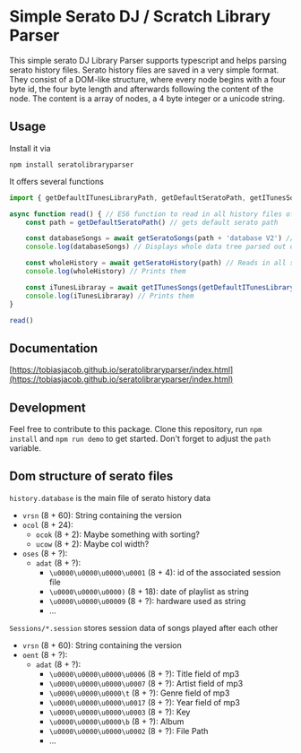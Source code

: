 # Simple Serato DJ / Scratch Library Parser

This simple serato DJ Library Parser supports typescript and helps parsing serato history files. Serato history files are saved in a very simple format. They consist of a DOM-like structure, where every node begins with a four byte id, the four byte length and afterwards following the content of the node. The content is a array of nodes, a 4 byte integer or a unicode string.

## Usage

Install it via

```console
npm install seratolibraryparser
```

It offers several functions

```javascript
import { getDefaultITunesLibraryPath, getDefaultSeratoPath, getITunesSongs, getSeratoHistory, getSeratoSongs } from "./index";

async function read() { // ES6 function to read in all history files of a user
    const path = getDefaultSeratoPath() // gets default serato path 

    const databaseSongs = await getSeratoSongs(path + 'database V2') // Gets array of songs
    console.log(databaseSongs) // Displays whole data tree parsed out of serato files

    const wholeHistory = await getSeratoHistory(path) // Reads in all songs ever played
    console.log(wholeHistory) // Prints them

    const iTunesLibraray = await getITunesSongs(getDefaultITunesLibraryPath()) // Reads in all songs ever played
    console.log(iTunesLibraray) // Prints them
}

read()
```

## Documentation

[https://tobiasjacob.github.io/seratolibraryparser/index.html](https://tobiasjacob.github.io/seratolibraryparser/index.html)

## Development

Feel free to contribute to this package. Clone this repository, run `npm install` and `npm run demo` to get started. Don't forget to adjust the `path` variable.

## Dom structure of serato files

`history.database` is the main file of serato history data

- `vrsn` (8 + 60): String containing the version
- `ocol` (8 + 24):
  - `ocok` (8 + 2): Maybe something with sorting?
  - `ucow` (8 + 2): Maybe col width?
- `oses` (8 + ?):
  - `adat` (8 + ?):
    - `\u0000\u0000\u0000\u0001` (8 + 4): id of the associated session file
    - `\u0000\u0000\u0000)` (8 + 18): date of playlist as string
    - `\u0000\u0000\u00009` (8 + ?): hardware used as string
    - ...

`Sessions/*.session` stores session data of songs played after each other

- `vrsn` (8 + 60): String containing the version
- `oent` (8 + ?):
  - `adat` (8 + ?):
    - `\u0000\u0000\u0000\u0006` (8 + ?): Title field of mp3
    - `\u0000\u0000\u0000\u0007` (8 + ?): Artist field of mp3
    - `\u0000\u0000\u0000\t` (8 + ?): Genre field of mp3
    - `\u0000\u0000\u0000\u0017` (8 + ?): Year field of mp3
    - `\u0000\u0000\u0000\u0003` (8 + ?): Key
    - `\u0000\u0000\u0000\b` (8 + ?): Album
    - `\u0000\u0000\u0000\u0002` (8 + ?): File Path
    - ...
